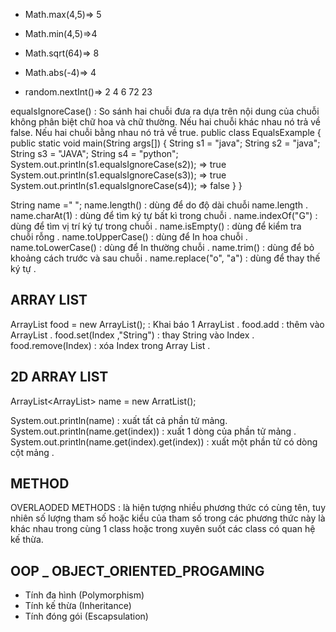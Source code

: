 - Math.max(4,5)=> 5

- Math.min(4,5)=>4

- Math.sqrt(64)=> 8

- Math.abs(-4)=> 4

- random.nextInt()=> 2 4 6 72 23

equalsIgnoreCase() : So sánh hai chuỗi đưa ra dựa trên nội dung của chuỗi không phân biệt chữ hoa và chữ thường. Nếu hai chuỗi khác nhau nó trả về false. Nếu hai chuỗi bằng nhau nó trả về true.
public class EqualsExample {
public static void main(String args[]) {
String s1 = "java";
String s2 = "java";
String s3 = "JAVA";
String s4 = "python";
System.out.println(s1.equalsIgnoreCase(s2)); => true
System.out.println(s1.equalsIgnoreCase(s3)); => true
System.out.println(s1.equalsIgnoreCase(s4)); => false
}
}

String name =" ";
name.length() : dùng để do độ dài chuỗi name.length .
name.charAt(1) : dùng để tìm ký tự bất kì trong chuỗi .
name.indexOf("G") : dùng để tìm vị trí ký tự trong chuỗi .
name.isEmpty() : dùng để kiểm tra chuỗi rỗng .
name.toUpperCase() : dùng để In hoa chuỗi .
name.toLowerCase() : dùng để In thường chuỗi .
name.trim() : dùng để bỏ khoảng cách trước và sau chuỗi .
name.replace("o", "a") : dùng để thay thế ký tự .

## ARRAY LIST

ArrayList<String> food = new ArrayList<String>(); : Khai báo 1 ArrayList .
food.add : thêm vào ArrayList .
food.set(Index ,"String") : thay String vào Index .
food.remove(Index) : xóa Index trong Array List .

## 2D ARRAY LIST

ArrayList<ArrayList<String>> name = new ArratList();

System.out.println(name) : xuất tất cả phần tử mảng.
System.out.println(name.get(index)) : xuất 1 dòng của phần tử mảng .
System.out.println(name.get(index).get(index)) : xuất một phần tử có dòng cột mảng .

## METHOD

OVERLAODED METHODS : là hiện tượng nhiều phương thức có cùng tên, tuy nhiên số lượng tham số hoặc kiểu của tham số trong các phương thức này là khác nhau trong cùng 1 class hoặc trong xuyên suốt các class có quan hệ kế thừa.

## OOP \_ OBJECT_ORIENTED_PROGAMING

- Tính đa hình (Polymorphism)
- Tính kế thừa (Inheritance)
- Tính đóng gói (Escapsulation)
